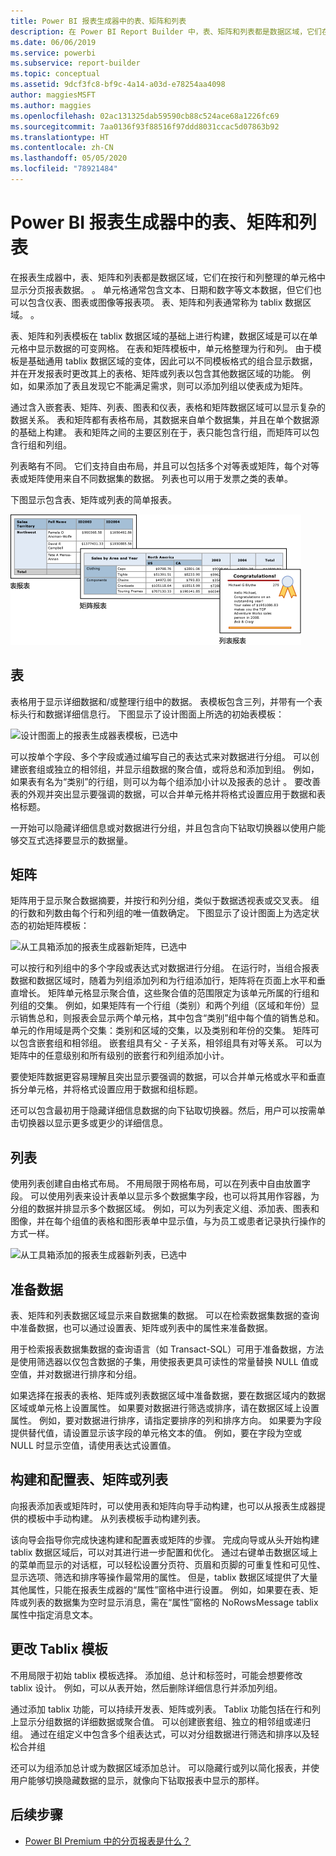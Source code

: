```yaml
---
title: Power BI 报表生成器中的表、矩阵和列表
description: 在 Power BI Report Builder 中，表、矩阵和列表都是数据区域，它们在按行和列整理的单元格中显示分页报表数据。
ms.date: 06/06/2019
ms.service: powerbi
ms.subservice: report-builder
ms.topic: conceptual
ms.assetid: 9dcf3fc8-bf9c-4a14-a03d-e78254aa4098
author: maggiesMSFT
ms.author: maggies
ms.openlocfilehash: 02ac131325dab59590cb88c524ace68a1226fc69
ms.sourcegitcommit: 7aa0136f93f88516f97ddd8031ccac5d07863b92
ms.translationtype: HT
ms.contentlocale: zh-CN
ms.lasthandoff: 05/05/2020
ms.locfileid: "78921484"
---
```

# <a name="tables-matrixes-and-lists-in-power-bi-report-builder"></a>Power BI 报表生成器中的表、矩阵和列表
 在报表生成器中，表、矩阵和列表都是数据区域，它们在按行和列整理的单元格中显示分页报表数据。  。 单元格通常包含文本、日期和数字等文本数据，但它们也可以包含仪表、图表或图像等报表项。 表、矩阵和列表通常称为 tablix 数据区域。  。  
  
 表、矩阵和列表模板在 tablix 数据区域的基础上进行构建，数据区域是可以在单元格中显示数据的可变网格。 在表和矩阵模板中，单元格整理为行和列。 由于模板是基础通用 tablix 数据区域的变体，因此可以不同模板格式的组合显示数据，并在开发报表时更改其上的表格、矩阵或列表以包含其他数据区域的功能。 例如，如果添加了表且发现它不能满足需求，则可以添加列组以使表成为矩阵。  
  
 通过含入嵌套表、矩阵、列表、图表和仪表，表格和矩阵数据区域可以显示复杂的数据关系。 表和矩阵都有表格布局，其数据来自单个数据集，并且在单个数据源的基础上构建。 表和矩阵之间的主要区别在于，表只能包含行组，而矩阵可以包含行组和列组。  
  
 列表略有不同。 它们支持自由布局，并且可以包括多个对等表或矩阵，每个对等表或矩阵使用来自不同数据集的数据。 列表也可以用于发票之类的表单。  
  
 下图显示包含表、矩阵或列表的简单报表。  

![报表生成器表、矩阵和列表](media/report-builder-tables-matrices-lists/report-builder-table-matrix-list.png)
  
##  <a name="tables"></a><a name="Table"></a> 表  
 表格用于显示详细数据和/或整理行组中的数据。 表模板包含三列，并带有一个表标头行和数据详细信息行。 下图显示了设计图面上所选的初始表模板：  

![设计图面上的报表生成器表模板，已选中](media/report-builder-tables-matrices-lists/report-builder-new-table.png)
  
 可以按单个字段、多个字段或通过编写自己的表达式来对数据进行分组。 可以创建嵌套组或独立的相邻组，并显示组数据的聚合值，或将总和添加到组。 例如，如果表有名为“类别”的行组，则可以为每个组添加小计以及报表的总计  。 要改善表的外观并突出显示要强调的数据，可以合并单元格并将格式设置应用于数据和表格标题。  
  
 一开始可以隐藏详细信息或对数据进行分组，并且包含向下钻取切换器以使用户能够交互式选择要显示的数据量。  
  
##  <a name="matrixes"></a><a name="Matrix"></a> 矩阵  
 矩阵用于显示聚合数据摘要，并按行和列分组，类似于数据透视表或交叉表。 组的行数和列数由每个行和列组的唯一值数确定。 下图显示了设计图面上为选定状态的初始矩阵模板：  

![从工具箱添加的报表生成器新矩阵，已选中](media/report-builder-tables-matrices-lists/report-builder-new-matrix.png)
 
 可以按行和列组中的多个字段或表达式对数据进行分组。 在运行时，当组合报表数据和数据区域时，随着为列组添加列和为行组添加行，矩阵将在页面上水平和垂直增长。 矩阵单元格显示聚合值，这些聚合值的范围限定为该单元所属的行组和列组的交集。 例如，如果矩阵有一个行组（类别）和两个列组（区域和年份）显示销售总和，则报表会显示两个单元格，其中包含“类别”组中每个值的销售总和。 单元的作用域是两个交集：类别和区域的交集，以及类别和年份的交集。 矩阵可以包含嵌套组和相邻组。 嵌套组具有父 - 子关系，相邻组具有对等关系。 可以为矩阵中的任意级别和所有级别的嵌套行和列组添加小计。  
  
 要使矩阵数据更容易理解且突出显示要强调的数据，可以合并单元格或水平和垂直拆分单元格，并将格式设置应用于数据和组标题。  
  
 还可以包含最初用于隐藏详细信息数据的向下钻取切换器。然后，用户可以按需单击切换器以显示更多或更少的详细信息。  
  
##  <a name="lists"></a><a name="List"></a> 列表  
 使用列表创建自由格式布局。 不用局限于网格布局，可以在列表中自由放置字段。 可以使用列表来设计表单以显示多个数据集字段，也可以将其用作容器，为分组的数据并排显示多个数据区域。 例如，可以为列表定义组、添加表、图表和图像，并在每个组值的表格和图形表单中显示值，与为员工或患者记录执行操作的方式一样。  

![从工具箱添加的报表生成器新列表，已选中](media/report-builder-tables-matrices-lists/report-builder-new-list.png)
  
##  <a name="preparing-data"></a><a name="PreparingData"></a> 准备数据  
 表、矩阵和列表数据区域显示来自数据集的数据。 可以在检索数据集数据的查询中准备数据，也可以通过设置表、矩阵或列表中的属性来准备数据。  
  
 用于检索报表数据集数据的查询语言（如 Transact-SQL）可用于准备数据，方法是使用筛选器以仅包含数据的子集，用使报表更具可读性的常量替换 NULL 值或空值，并对数据进行排序和分组。  
  
 如果选择在报表的表格、矩阵或列表数据区域中准备数据，要在数据区域内的数据区域或单元格上设置属性。 如果要对数据进行筛选或排序，请在数据区域上设置属性。 例如，要对数据进行排序，请指定要排序的列和排序方向。 如果要为字段提供替代值，请设置显示该字段的单元格文本的值。 例如，要在字段为空或 NULL 时显示空值，请使用表达式设置值。  
  
##  <a name="building-and-configuring-a-table-matrix-or-list"></a><a name="BuildingConfiguringTableMatrixList"></a> 构建和配置表、矩阵或列表  
 向报表添加表或矩阵时，可以使用表和矩阵向导手动构建，也可以从报表生成器提供的模板中手动构建。 从列表模板手动构建列表。  
  
 该向导会指导你完成快速构建和配置表或矩阵的步骤。 完成向导或从头开始构建 tablix 数据区域后，可以对其进行进一步配置和优化。 通过右键单击数据区域上的菜单而显示的对话框，可以轻松设置分页符、页眉和页脚的可重复性和可见性、显示选项、筛选和排序等操作最常用的属性。 但是，tablix 数据区域提供了大量其他属性，只能在报表生成器的“属性”窗格中进行设置。 例如，如果要在表、矩阵或列表的数据集为空时显示消息，需在“属性”窗格的 NoRowsMessage tablix 属性中指定消息文本。  
  
##  <a name="changing-between-tablix-templates"></a><a name="ChangingBetweenTablixTemplates"></a> 更改 Tablix 模板  
 不用局限于初始 tablix 模板选择。 添加组、总计和标签时，可能会想要修改 tablix 设计。 例如，可以从表开始，然后删除详细信息行并添加列组。  
  
 通过添加 tablix 功能，可以持续开发表、矩阵或列表。 Tablix 功能包括在行和列上显示分组数据的详细数据或聚合值。 可以创建嵌套组、独立的相邻组或递归组。 通过在组定义中包含多个组表达式，可以对分组数据进行筛选和排序以及轻松合并组  
  
 还可以为组添加总计或为数据区域添加总计。 可以隐藏行或列以简化报表，并使用户能够切换隐藏数据的显示，就像向下钻取报表中显示的那样。 

## <a name="next-steps"></a>后续步骤

- [Power BI Premium 中的分页报表是什么？](paginated-reports-report-builder-power-bi.md)
